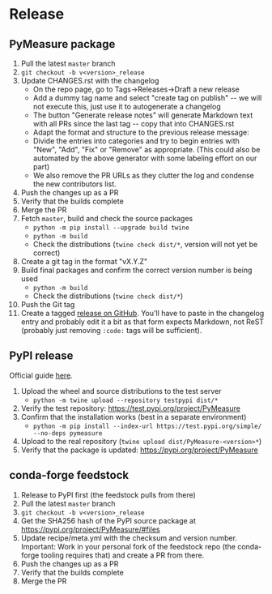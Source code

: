 # Release

## PyMeasure package

1. Pull the latest `master` branch
2. `git checkout -b v<version>_release`
3. Update CHANGES.rst with the changelog
    * On the repo page, go to Tags->Releases->Draft a new release
    * Add a dummy tag name and select "create tag on publish" -- we will not execute this, just use it to autogenerate a changelog
    * The button "Generate release notes" will generate Markdown text with all PRs since the last tag -- copy that into CHANGES.rst
    * Adapt the format and structure to the previous release message:
    * Divide the entries into categories and try to begin entries with "New", "Add", "Fix" or "Remove" as appropriate. (This could also be automated by the above generator with some labeling effort on our part)
    * We also remove the PR URLs as they clutter the log and condense the new contributors list.
4. Push the changes up as a PR
5. Verify that the builds complete
6. Merge the PR
7. Fetch `master`, build and check the source packages
    - `python -m pip install --upgrade build twine`
    - `python -m build`
    - Check the distributions (`twine check dist/*`, version will not yet be correct)
8. Create a git tag in the format "vX.Y.Z"
9. Build final packages and confirm the correct version number is being used
    - `python -m build`
    - Check the distributions (`twine check dist/*`)
10. Push the Git tag
11. Create a tagged [release on GitHub](https://github.com/pymeasure/pymeasure/releases). You'll have to paste in the changelog entry and probably edit it a bit as that form expects Markdown, not ReST (probably just removing `:code:` tags will be sufficient).

## PyPI release

Official guide [here](https://packaging.python.org/en/latest/tutorials/packaging-projects/).

1. Upload the wheel and source distributions to the test server
    - `python -m twine upload --repository testpypi dist/*`
2. Verify the test repository: https://test.pypi.org/project/PyMeasure
3. Confirm that the installation works (best in a separate environment)
    - `python -m pip install --index-url https://test.pypi.org/simple/ --no-deps pymeasure`
4. Upload to the real repository (`twine upload dist/PyMeasure-<version>*`)
5. Verify that the package is updated: https://pypi.org/project/PyMeasure

## conda-forge feedstock

1. Release to PyPI first (the feedstock pulls from there)
2. Pull the latest `master` branch
3. `git checkout -b v<version>_release`
4. Get the SHA256 hash of the PyPI source package at https://pypi.org/project/PyMeasure/#files
5. Update recipe/meta.yml with the checksum and version number. Important: Work in your personal fork of the feedstock repo (the conda-forge tooling requires that) and create a PR from there.
6. Push the changes up as a PR
7. Verify that the builds complete
8. Merge the PR
